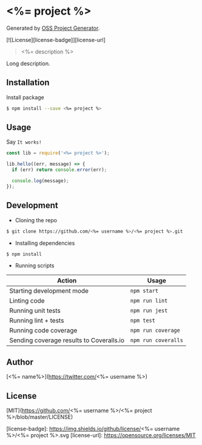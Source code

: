 # <%= project %>

Generated by [OSS Project Generator](http://bit.ly/generator-oss-project).

[![License][license-badge]][license-url]

> <%= description %>

Long description.

## Installation

Install package

```bash
$ npm install --save <%= project %>
```

## Usage

Say `It works!`

```js
const lib = require('<%= project %>');

lib.hello((err, message) => {
  if (err) return console.error(err);

  console.log(message);
});
```

## Development

- Cloning the repo

```bash
$ git clone https://github.com/<%= username %>/<%= project %>.git
```

- Installing dependencies

```bash
$ npm install
```

- Running scripts

| Action                                   | Usage               |
| ---------------------------------------- | ------------------- |
| Starting development mode                | `npm start`         |
| Linting code                             | `npm run lint`      |
| Running unit tests                       | `npm run jest`      |
| Running lint + tests                     | `npm test`          |
| Running code coverage                    | `npm run coverage`  |
| Sending coverage results to Coveralls.io | `npm run coveralls` |

## Author

[<%= name%>](https://twitter.com/<%= username %>)

## License

[MIT](https://github.com/<%= username %>/<%= project %>/blob/master/LICENSE)

[license-badge]: https://img.shields.io/github/license/<%= username %>/<%= project %>.svg
[license-url]: https://opensource.org/licenses/MIT
